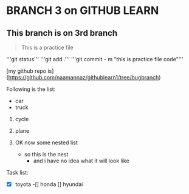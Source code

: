 # BRANCH 3 on GITHUB LEARN

## This branch is on 3rd branch

> This is a practice file


'''git status''' 
'''git add .'''
'''git commit - m "this is practice file code"'''

[my github repo is] (https://github.com/naamannaz/githublearn1/tree/bugbranch)

Following is the list:
- car
- truck
1. cycle
2. plane

1. OK now some nested list
   - so this is the nest
     - and i have no idea what it will look like

Task list:
-[x] toyota
-[] honda
[] hyundai